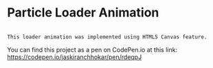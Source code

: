 # Particle Loader Animation 

``` 

This loader animation was implemented using HTML5 Canvas feature. 

```

You can find this project as a pen on CodePen.io at this link: https://codepen.io/jaskiranchhokar/pen/rdeqpJ
